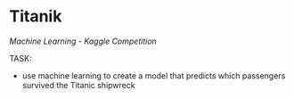 # Titanik
*Machine Learning - Kaggle Competition*

TASK:
- use machine learning to create a model that predicts which passengers survived the Titanic shipwreck
